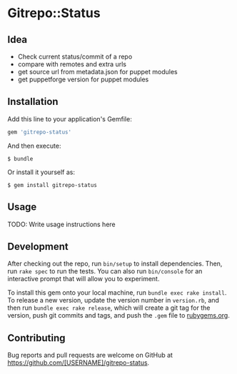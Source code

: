 # Gitrepo::Status

## Idea

 - Check current status/commit of a repo
 - compare with remotes and extra urls
 - get source url from metadata.json for puppet modules
 - get puppetforge version for puppet modules


## Installation

Add this line to your application's Gemfile:

```ruby
gem 'gitrepo-status'
```

And then execute:

    $ bundle

Or install it yourself as:

    $ gem install gitrepo-status

## Usage

TODO: Write usage instructions here

## Development

After checking out the repo, run `bin/setup` to install dependencies. Then, run `rake spec` to run the tests. You can also run `bin/console` for an interactive prompt that will allow you to experiment.

To install this gem onto your local machine, run `bundle exec rake install`. To release a new version, update the version number in `version.rb`, and then run `bundle exec rake release`, which will create a git tag for the version, push git commits and tags, and push the `.gem` file to [rubygems.org](https://rubygems.org).

## Contributing

Bug reports and pull requests are welcome on GitHub at https://github.com/[USERNAME]/gitrepo-status.
